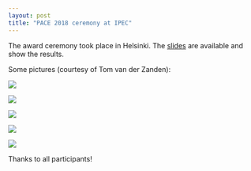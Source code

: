 ```yaml
---
layout: post
title: "PACE 2018 ceremony at IPEC"
---
```

The award ceremony took place in Helsinki. The [slides](https://bit.ly/PACE2018-talk) are available and show the results.

Some pictures (courtesy of Tom van der Zanden):

![](https://pacechallenge.files.wordpress.com/2018/08/a.jpg)

![](https://pacechallenge.files.wordpress.com/2018/08/b.jpg)

![](https://pacechallenge.files.wordpress.com/2018/08/c.jpg)

![](https://pacechallenge.files.wordpress.com/2018/08/d.jpg)

![](https://pacechallenge.files.wordpress.com/2018/08/e.jpg)

Thanks to all participants!

